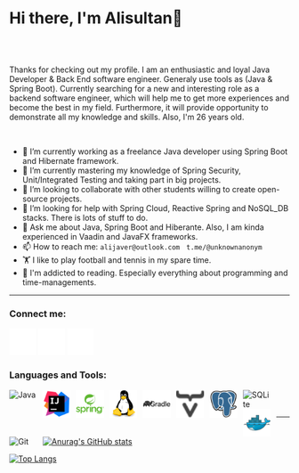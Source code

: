 
# Hi there, I'm Alisultan👋 


<br>

<br>

Thanks for checking out my profile. I am an enthusiastic and loyal Java Developer & Back End software engineer. Generaly use tools as (Java & Spring Boot). Currently searching for a new and interesting role as a backend software engineer,  which will help me to get more experiences and become the best in my field. Furthermore, it will provide opportunity to demonstrate all my knowledge and skills. Also, I'm 26 years old.

<br>


- 🔭 I’m currently working as a freelance Java developer using Spring Boot and Hibernate framework.
- 🌱 I’m currently mastering my knowledge of Spring Security, Unit/Integrated Testing and taking part in big projects.
- 👯 I’m looking to collaborate with other students willing to create open-source projects.
- 🤔 I’m looking for help with Spring Cloud, Reactive Spring and NoSQL_DB stacks. There is lots of stuff to do.
- 💬 Ask me about Java, Spring Boot and Hiberante. Also, I am kinda experienced in Vaadin and JavaFX frameworks.
- 📫 How to reach me: ```alijaver@outlook.com```   &nbsp; ```t.me/@unknownanonym```
- 🏋️ I like to play football and tennis in my spare time.             
- 📖 I'm addicted to reading. Especially everything about programming and time-managements.                      

***


### Connect me:


[![website](./img/twitter-dark.svg)](https://twitter.com/iam_alisultan) 
[![website](./img/linkedin-dark.svg)](https://www.linkedin.com/in/alissultan-abdullayev-24051b175/) 
[![website](./img/globe-dark.svg)](http://h70113i0.beget.tech/) 


### Languages and Tools:

<img align="left" alt="Java" width="50px" src="https://cdn.jsdelivr.net/gh/devicons/devicon/icons/java/java-original.svg" style="padding-right:10px;"/>
<img align="left" alt="IntelliJ" width="50px" src="https://github.com/devicons/devicon/blob/v2.14.0/icons/intellij/intellij-original.svg" style="padding-right:10px;"/>         
<img align="left" alt="Spring" width="50px" src="https://github.com/devicons/devicon/blob/v2.14.0/icons/spring/spring-original-wordmark.svg" style="padding-right:10px;"/>
<img align="left" alt="Linux" width="50px" src="https://github.com/devicons/devicon/blob/v2.14.0/icons/linux/linux-original.svg" style="padding-right:10px;"/>
<img align="left" alt="Gradle" width="50px" src="https://github.com/devicons/devicon/blob/v2.14.0/icons/gradle/gradle-plain-wordmark.svg" style="padding-right:10px;"/>
<img align="left" alt="Vaadin" width="50px" src="https://github.com/vaadin/vaadin-icons/blob/master/assets/svg/vaadin-h.svg" style="padding-right:10px;"/>
<img align="left" alt="PostgreSQL" width="50px" src="https://github.com/devicons/devicon/blob/master/icons/postgresql/postgresql-original.svg" style="padding-right:10px;"/>
<img align="left" alt="SQLite" width="50px" src="https://cdn.jsdelivr.net/gh/devicons/devicon/icons/sqlite/sqlite-original.svg" style="padding-right:10px;"/>
<img align="left" alt="Docker" width="50px" src="https://github.com/devicons/devicon/blob/v2.14.0/icons/docker/docker-original.svg" style="padding-right:10px;"/>
<img align="left" alt="Git" width="50px" src="https://cdn.jsdelivr.net/gh/devicons/devicon/icons/git/git-original.svg" style="padding-right:10px;"/>

<br />
<br />

---

[![Anurag's GitHub stats](https://github-readme-stats.vercel.app/api?username=AlisultanAbdullayev&count_private=true&show_icons=true&theme=prussian)](https://github.com/anuraghazra/github-readme-stats)


[![Top Langs](https://github-readme-stats.vercel.app/api/top-langs/?username=AlisultanAbdullayev&langs_count=3)](https://github.com/anuraghazra/github-readme-stats)

